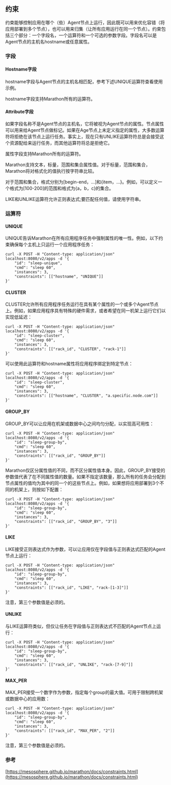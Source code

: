 ## 约束

约束能够控制应用在哪个（些）Agent节点上运行，因此既可以用来优化容错（将应用部署到多个节点），也可以用来归集（让所有应用运行在同一个节点）。约束包括三个部分：一个字段名，一个运算符和一个可选的参数字段。字段名可以是Agent节点的主机名hostname或任意属性。

### 字段

#### Hostname字段

hostname字段与Agent节点的主机名相匹配，参考下述UNIQUE运算符查看使用示例。

hostname字段支持Marathon所有的运算符。

#### Attribute字段

如果字段名称不是Agent节点的主机名，它将被视为Agent节点的属性。节点属性可以用来给Agent节点做标记。如果在Age节点上未定义指定的属性，大多数运算符将拒绝在该节点上运行任务。事实上，现在只有UNLIKE运算符符总是会接受这个资源配给来运行任务，而其他运算符将总是拒绝它。

属性字段支持Marathon所有的运算符。

Marathon支持文本，标量，范围和集合属性值。对于标量，范围和集合，Marathon将对格式化的值执行按字符串比较。

对于范围和集合，格式分别为\[begin-end，...\]和{item，...}。例如，可以定义一个格式为\[100-200\]的范围和格式为{a，b，c}的集合。

LIKE和UNLIKE运算符允许正则表达式;要匹配任何值，请使用字符串。

### 运算符

#### UNIQUE

UNIQUE告诉Marathon在所有应用程序任务中强制属性的唯一性。例如，以下约束确保每个主机上只运行一个应用程序任务：

```
curl -X POST -H "Content-type: application/json" localhost:8080/v2/apps -d '{ 
    "id": "sleep-unique", 
    "cmd": "sleep 60", 
    "instances": 3, 
    "constraints": [["hostname", "UNIQUE"]] 
}'
```

#### CLUSTER

CLUSTER允许所有应用程序任务运行在具有某个属性的一个或多个Agent节点上。例如，如果应用程序具有特殊的硬件需求，或者希望在同一机架上运行它们以实现低延迟：

```
curl -X POST -H "Content-type: application/json" localhost:8080/v2/apps -d '{ 
    "id": "sleep-cluster", 
    "cmd": "sleep 60", 
    "instances": 3, 
    "constraints": [["rack_id", "CLUSTER", "rack-1"]] 
}'
```

可以使用此运算符和hostname属性将应用程序绑定到特定节点：

```
curl -X POST -H "Content-type: application/json" localhost:8080/v2/apps -d '{ 
    "id": "sleep-cluster", 
    "cmd": "sleep 60", 
    "instances": 3, 
    "constraints": [["hostname", "CLUSTER", "a.specific.node.com"]] 
}'
```

#### GROUP\_BY

GROUP\_BY可以让应用在机架或数据中心之间均匀分配，以实现高可用性：

```
curl -X POST -H "Content-type: application/json" localhost:8080/v2/apps -d '{ 
    "id": "sleep-group-by", 
    "cmd": "sleep 60", 
    "instances": 3, 
    "constraints": [["rack_id", "GROUP_BY"]] 
}'
```

Marathon仅区分属性值的不同，而不区分属性值本身。因此，GROUP\_BY接受的参数值代表了在不同属性值的数量。如果不指定该数量，那么所有的任务会分配到节点属性的值均为其中的同一个的这些节点上。例如，如果想将应用部署到3个不同的机架上，则按如下配置：

```
curl -X POST -H "Content-type: application/json" localhost:8080/v2/apps -d '{ 
    "id": "sleep-group-by", 
    "cmd": "sleep 60", 
    "instances": 3, 
    "constraints": [["rack_id", "GROUP_BY", "3"]] 
}'
```

#### LIKE

LIKE接受正则表达式作为参数，可以让应用仅在字段值与正则表达式匹配的Agent节点上运行：

```
curl -X POST -H "Content-type: application/json" localhost:8080/v2/apps -d '{ 
    "id": "sleep-group-by", 
    "cmd": "sleep 60", 
    "instances": 3, 
    "constraints": [["rack_id", "LIKE", "rack-[1-3]"]] 
}'
```

注意，第三个参数值是必须的。

#### UNLIKE

与LIKE运算符类似，但仅让任务在字段值与正则表达式不匹配的Agent节点上运行：

```
curl -X POST -H "Content-type: application/json" localhost:8080/v2/apps -d '{ 
    "id": "sleep-group-by", 
    "cmd": "sleep 60", 
    "instances": 3, 
    "constraints": [["rack_id", "UNLIKE", "rack-[7-9]"]] 
}'
```

#### MAX\_PER

MAX\_PER接受一个数字作为参数，指定每个group的最大值。可用于限制跨机架或数据中心的应用数：

```
curl -X POST -H "Content-type: application/json" localhost:8080/v2/apps -d '{ 
    "id": "sleep-group-by", 
    "cmd": "sleep 60", 
    "instances": 3, 
    "constraints": [["rack_id", "MAX_PER", "2"]] 
}'
```

注意，第三个参数值是必须的。

### 参考

[https://mesosphere.github.io/marathon/docs/constraints.html](https://mesosphere.github.io/marathon/docs/constraints.html)

